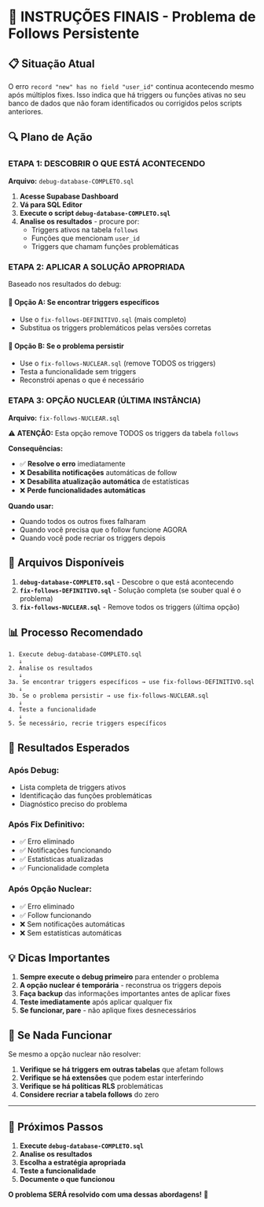 # 🚨 INSTRUÇÕES FINAIS - Problema de Follows Persistente

## 📋 Situação Atual

O erro `record "new" has no field "user_id"` continua acontecendo mesmo após múltiplos fixes. Isso indica que há triggers ou funções ativas no seu banco de dados que não foram identificados ou corrigidos pelos scripts anteriores.

## 🔍 Plano de Ação

### **ETAPA 1: DESCOBRIR O QUE ESTÁ ACONTECENDO**

**Arquivo:** `debug-database-COMPLETO.sql`

1. **Acesse Supabase Dashboard**
2. **Vá para SQL Editor**
3. **Execute o script `debug-database-COMPLETO.sql`**
4. **Analise os resultados** - procure por:
   - Triggers ativos na tabela `follows`
   - Funções que mencionam `user_id`
   - Triggers que chamam funções problemáticas

### **ETAPA 2: APLICAR A SOLUÇÃO APROPRIADA**

Baseado nos resultados do debug:

#### **🎯 Opção A: Se encontrar triggers específicos**
- Use o `fix-follows-DEFINITIVO.sql` (mais completo)
- Substitua os triggers problemáticos pelas versões corretas

#### **🎯 Opção B: Se o problema persistir**
- Use o `fix-follows-NUCLEAR.sql` (remove TODOS os triggers)
- Testa a funcionalidade sem triggers
- Reconstrói apenas o que é necessário

### **ETAPA 3: OPÇÃO NUCLEAR (ÚLTIMA INSTÂNCIA)**

**Arquivo:** `fix-follows-NUCLEAR.sql`

⚠️ **ATENÇÃO:** Esta opção remove TODOS os triggers da tabela `follows`

**Consequências:**
- ✅ **Resolve o erro** imediatamente
- ❌ **Desabilita notificações** automáticas de follow
- ❌ **Desabilita atualização automática** de estatísticas
- ❌ **Perde funcionalidades automáticas**

**Quando usar:**
- Quando todos os outros fixes falharam
- Quando você precisa que o follow funcione AGORA
- Quando você pode recriar os triggers depois

## 🔧 Arquivos Disponíveis

1. **`debug-database-COMPLETO.sql`** - Descobre o que está acontecendo
2. **`fix-follows-DEFINITIVO.sql`** - Solução completa (se souber qual é o problema)
3. **`fix-follows-NUCLEAR.sql`** - Remove todos os triggers (última opção)

## 📊 Processo Recomendado

```
1. Execute debug-database-COMPLETO.sql
   ↓
2. Analise os resultados
   ↓
3a. Se encontrar triggers específicos → use fix-follows-DEFINITIVO.sql
   ↓
3b. Se o problema persistir → use fix-follows-NUCLEAR.sql
   ↓
4. Teste a funcionalidade
   ↓
5. Se necessário, recrie triggers específicos
```

## 🎯 Resultados Esperados

### **Após Debug:**
- Lista completa de triggers ativos
- Identificação das funções problemáticas
- Diagnóstico preciso do problema

### **Após Fix Definitivo:**
- ✅ Erro eliminado
- ✅ Notificações funcionando
- ✅ Estatísticas atualizadas
- ✅ Funcionalidade completa

### **Após Opção Nuclear:**
- ✅ Erro eliminado
- ✅ Follow funcionando
- ❌ Sem notificações automáticas
- ❌ Sem estatísticas automáticas

## 💡 Dicas Importantes

1. **Sempre execute o debug primeiro** para entender o problema
2. **A opção nuclear é temporária** - reconstrua os triggers depois
3. **Faça backup** das informações importantes antes de aplicar fixes
4. **Teste imediatamente** após aplicar qualquer fix
5. **Se funcionar, pare** - não aplique fixes desnecessários

## 🚨 Se Nada Funcionar

Se mesmo a opção nuclear não resolver:

1. **Verifique se há triggers em outras tabelas** que afetam follows
2. **Verifique se há extensões** que podem estar interferindo
3. **Verifique se há políticas RLS** problemáticas
4. **Considere recriar a tabela follows** do zero

---

## 🎯 Próximos Passos

1. **Execute `debug-database-COMPLETO.sql`**
2. **Analise os resultados**
3. **Escolha a estratégia apropriada**
4. **Teste a funcionalidade**
5. **Documente o que funcionou**

**O problema SERÁ resolvido com uma dessas abordagens!** 🚀